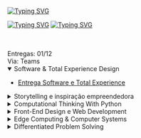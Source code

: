 [![Typing SVG](https://readme-typing-svg.demolab.com?font=Fira+Code&duration=3000&pause=500&color=F51DF7&random=false&width=435&lines=GLOBAL+SOLUTION;ESBP+-+AGO+2023)](https://git.io/typing-svg)

[![Typing SVG](https://readme-typing-svg.demolab.com?font=Fira+Code&duration=3000&pause=500&color=F51DF7&random=false&width=435&lines=GIOVANNA+FRANCO+G+RODRIGUES+RM553701)](https://git.io/typing-svg)
[![Typing SVG](https://readme-typing-svg.demolab.com?font=Fira+Code&duration=3000&pause=500&color=F51DF7&random=false&width=435&lines=ISABELA+BARCELLOS+FREIRE+RM553746)](https://git.io/typing-svg)

<br> 

<br>
Entregas: 01/12 
<br>
Via: Teams 
<br>

<details open>
<summary> Software & Total Experience Design </summary>
  <ul>
    <li> <a href="https://github.com/GlobalSolutionESBP/GS-Software-TotalExperience.git">  Entrega Software e Total Experience </a> </li>
  </ul>
</details>

<details>
<summary> Storytelling e inspiração empreendedora  </summary>
  <ul>
    <li>  <a href="https://github.com/GlobalSolutionESBP/GS-StorytellingEInspiracaoEmpreendedora.git"> Entrega Sotrytelling e Inspiração Empreendedora </a> </li>
  </ul>
</details>

<details>
<summary> Computational Thinking With Python </summary>
<ul>
    <li> <a href="https://github.com/GlobalSolutionESBP/GS-Python.git"> Entrega Computing Thinking With Python </a> </li>
  </ul>
</details>
   
<details >
<summary> Front-End Design e Web Development </summary>
  <ul>
    <li> <a href="https://github.com/GlobalSolutionESBP/GS-Front_Web.git"> Entrega Front-End e Web Development </a>  </li>
  </ul>
</details>

<details>
<summary> Edge Computing & Computer Systems </summary>
    <ul>
    <li> <a href="https://github.com/GlobalSolutionESBP/GS-EDGE.git"> Entrega Edge Computing e Computer Systems </a> </li>
  </ul>
</details>

<details>
<summary> Differentiated Problem Solving </summary>
<ul>
    <li> <a href="https://github.com/GlobalSolutionESBP/GS-DifferentiatedSolvingProblem.git"> Entrega Differentiated Problem Solving </a> </li>
  </ul>
</details>
  

